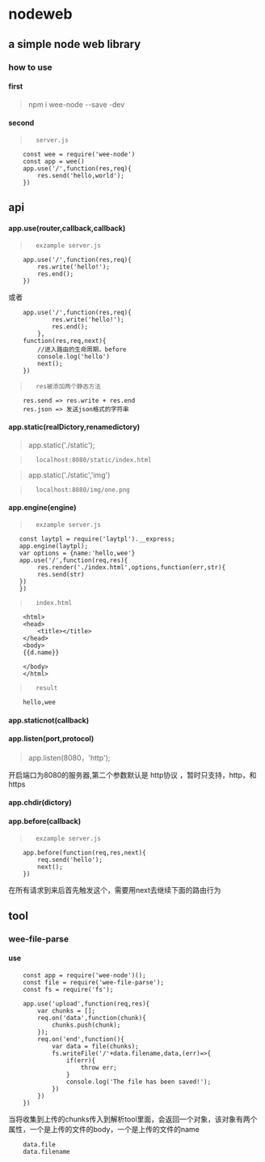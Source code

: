 # nodeweb
## a simple node web library

### how to use 

#### first
> npm i wee-node --save -dev

#### second

>       server.js
        const wee = require('wee-node') 
        const app = wee()
        app.use('/',function(res,req){
            res.send('hello,world');
        })

## api

#### app.use(router,callback,callback)
>       exzample server.js
        app.use('/',function(res,req){  
            res.write('hello!');  
            res.end();
        })

或者   
>
        app.use('/',function(res,req){    
                res.write('hello!');  
                res.end();
            },  
        function(res,req,next){     
            //进入路由的生命周期，before  
            console.log('hello')   
            next();
        })
>       res被添加两个静态方法
        res.send => res.write + res.end
        res.json => 发送json格式的字符串
#### app.static(realDictory,renamedictory)

> app.static('./static');  

>       localhost:8080/static/index.html  

> app.static('./static','img')  

>       localhost:8080/img/one.png

#### app.engine(engine)
>       exzample server.js
       const laytpl = require('laytpl').__express;
       app.engine(laytpl);
       var options = {name:'hello,wee'}
       app.use('/',function(req,res){
            res.render('./index.html',options,function(err,str){
            res.send(str)     
       })
       })

>       index.html
        <html>
        <head>
            <title></title>
        </head>
        <body>
        {{d.name}}
        
        </body>
        </html>     
        
>       result
        hello,wee

#### app.staticnot(callback)


#### app.listen(port,protocol)
> app.listen(8080，'http');
  

开启端口为8080的服务器,第二个参数默认是 http协议 ，暂时只支持，http，和https

#### app.chdir(dictory)


#### app.before(callback)

>       exzample server.js
        app.before(function(req,res,next){  
            req.send('hello');
            next();
        })  

在所有请求到来后首先触发这个，需要用next去继续下面的路由行为

## tool
### wee-file-parse

#### use

> 
        const app = require('wee-node')();
        const file = require('wee-file-parse');
        const fs = require('fs');
        
        app.use('upload',function(req,res){
            var chunks = [];
            req.on('data',function(chunk){
                chunks.push(chunk);
            });
            req.on('end',function(){
                var data = file(chunks);
                fs.writeFile('/'+data.filename,data,(err)=>{
                    if(err){
                        throw err;
                    }
                    console.log('The file has been saved!');
                })
            })
        })

当将收集到上传的chunks传入到解析tool里面，会返回一个对象，该对象有两个属性，一个是上传的文件的body，一个是上传的文件的name
>
        data.file
        data.filename
        














